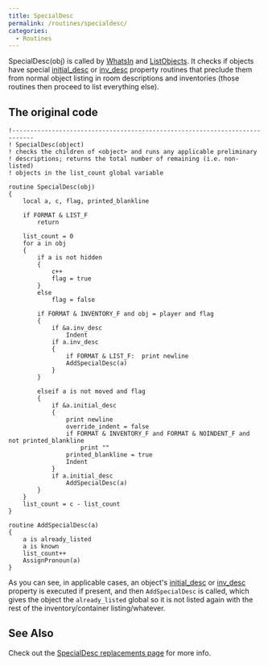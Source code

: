 ```yaml
---
title: SpecialDesc
permalink: /routines/specialdesc/
categories: 
  - Routines
---
```


SpecialDesc(obj) is called by [WhatsIn](/routines/whatsin/) and
[ListObjects](/routines/listobjects/). It checks if objects have special
[initial_desc](/properties/descriptions/) or
[inv_desc](/properties/inv_desc/) property routines that preclude them
from normal object listing in room descriptions and inventories (those
routines then proceed to list everything else).

## The original code

    !----------------------------------------------------------------------------
    ! SpecialDesc(object)
    ! checks the children of <object> and runs any applicable preliminary
    ! descriptions; returns the total number of remaining (i.e. non-listed)
    ! objects in the list_count global variable

    routine SpecialDesc(obj)
    {
        local a, c, flag, printed_blankline

        if FORMAT & LIST_F
            return

        list_count = 0
        for a in obj
        {
            if a is not hidden
            {
                c++
                flag = true
            }
            else
                flag = false

            if FORMAT & INVENTORY_F and obj = player and flag
            {
                if &a.inv_desc
                    Indent
                if a.inv_desc
                {
                    if FORMAT & LIST_F:  print newline
                    AddSpecialDesc(a)
                }
            }

            elseif a is not moved and flag
            {
                if &a.initial_desc
                {
                    print newline
                    override_indent = false
                    if FORMAT & INVENTORY_F and FORMAT & NOINDENT_F and not printed_blankline
                        print ""
                    printed_blankline = true
                    Indent
                }
                if a.initial_desc
                    AddSpecialDesc(a)
            }
        }
        list_count = c - list_count
    }

    routine AddSpecialDesc(a)
    {
        a is already_listed
        a is known
        list_count++
        AssignPronoun(a)
    }

As you can see, in applicable cases, an object's
[initial_desc](/properties/descriptions/) or
[inv_desc](/properties/inv_desc/) property is executed if present, and
then `AddSpecialDesc` is called, which gives the object the
`already_listed` global so it is not listed again with the rest of the
inventory/container listing/whatever.

## See Also

Check out the [SpecialDesc replacements page](/replacements/specialdesc/) for more info.
